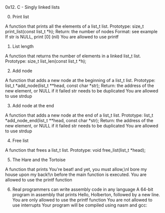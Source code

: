 0x12. C - Singly linked lists

0. Print list

A function that prints all the elements of a list_t list.
Prototype: size_t print_list(const list_t *h);
Return: the number of nodes
Format: see example
If str is NULL, print [0] (nil)
You are allowed to use printf


1. List length

A function that returns the number of elements in a linked list_t list.
Prototype: size_t list_len(const list_t *h);


2. Add node

A function that adds a new node at the beginning of a list_t list.
Prototype: list_t *add_node(list_t **head, const char *str);
Return: the address of the new element, or NULL if it failed
str needs to be duplicated
You are allowed to use strdup


3. Add node at the end

A function that adds a new node at the end of a list_t list.
Prototype: list_t *add_node_end(list_t **head, const char *str);
Return: the address of the new element, or NULL if it failed
str needs to be duplicated
You are allowed to use strdup


4. Free list

A function that frees a list_t list.
Prototype: void free_list(list_t *head);


5. The Hare and the Tortoise

A function that prints You're beat! and yet, you must allow,\nI bore my house upon my back!\n before the main function is executed.
You are allowed to use the printf function


6. Real programmers can write assembly code in any language
A 64-bit program in assembly that prints Hello, Holberton, followed by a new line.
You are only allowed to use the printf function
You are not allowed to use interrupts
Your program will be compiled using nasm and gcc:

